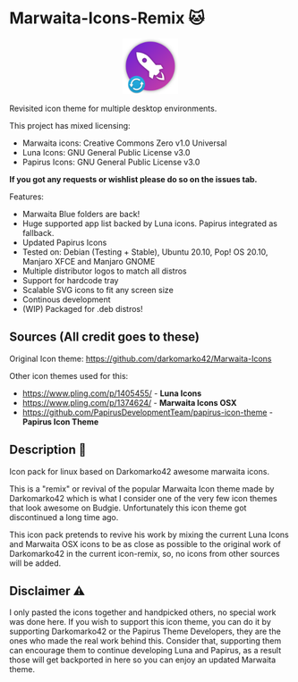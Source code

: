 # Marwaita-Icons-Remix :cat:

<p align="center">
    <img height=100 width=100 src="logo.png" alt="Marwaita Logo">
</p>

Revisited icon theme for multiple desktop environments.

This project has mixed licensing:
- Marwaita icons: Creative Commons Zero v1.0 Universal
- Luna Icons: GNU General Public License v3.0
- Papirus Icons: GNU General Public License v3.0

**If you got any requests or wishlist please do so on the issues tab.**


Features:
- Marwaita Blue folders are back!
- Huge supported app list backed by Luna icons. Papirus integrated as fallback.
- Updated Papirus Icons
- Tested on: Debian (Testing + Stable), Ubuntu 20.10, Pop! OS 20.10, Manjaro XFCE and Manjaro GNOME
- Multiple distributor logos to match all distros
- Support for hardcode tray
- Scalable SVG icons to fit any screen size
- Continous development
- (WIP) Packaged for .deb distros!

## Sources (All credit goes to these)
Original Icon theme: https://github.com/darkomarko42/Marwaita-Icons

Other icon themes used for this:

- https://www.pling.com/p/1405455/ - **Luna Icons**
- https://www.pling.com/p/1374624/ - **Marwaita Icons OSX**
- https://github.com/PapirusDevelopmentTeam/papirus-icon-theme - **Papirus Icon Theme**


## Description :pencil:

Icon pack for linux based on Darkomarko42 awesome marwaita icons.

This is a "remix" or revival of the popular Marwaita Icon theme made by Darkomarko42 which is what I consider one of the very few icon themes that look awesome on Budgie. Unfortunately this icon theme got discontinued a long time ago.

This icon pack pretends to revive his work by mixing the current Luna Icons and Marwaita OSX icons to be as close as possible to the original work of Darkomarko42 in the current icon-remix, so, no icons from other sources will be added.

## Disclaimer :warning:

I only pasted the icons together and handpicked others, no special work was done here.
If you wish to support this icon theme, you can do it by supporting Darkomarko42 or the Papirus Theme Developers, they are the ones who made the real work behind this. Consider that, supporting them can encourage them to continue developing Luna and Papirus, as a result those will get backported in here so you can enjoy an updated Marwaita theme.
